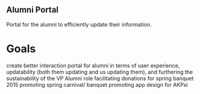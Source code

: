 Alumni Portal 
-------------

Portal for the alumni to efficiently update their information.


Goals
=====
create better interaction portal for alumni in terms of user experience, updatability (both them updating and us updating them), and furthering the sustainability of the VP Alumni role
facilitating donations for spring banquet 2015
promoting spring carnival/ banquet
promoting app design for AKPsi

